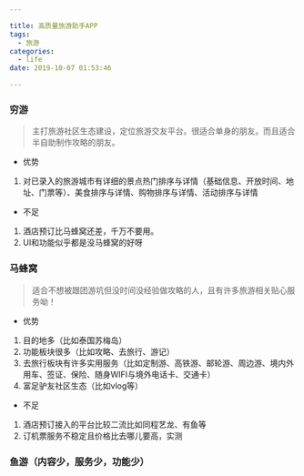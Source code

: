 ```yaml
---

title: 高质量旅游助手APP
tags:
  - 旅游
categories:
  - life
date: 2019-10-07 01:53:46

---
```


### 穷游

> 主打旅游社区生态建设，定位旅游交友平台。很适合单身的朋友。而且适合半自助制作攻略的朋友。

- 优势

1. 对已录入的旅游城市有详细的景点热门排序与详情（基础信息、开放时间、地址、门票等）、美食排序与详情、购物排序与详情、活动排序与详情

- 不足

1. 酒店预订比马蜂窝还差，千万不要用。
2. UI和功能似乎都是没马蜂窝的好呀

### 马蜂窝

> 适合不想被跟团游坑但没时间没经验做攻略的人，且有许多旅游相关贴心服务呦！

- 优势

1. 目的地多（比如泰国苏梅岛）
2. 功能板块很多（比如攻略、去旅行、游记）
3. 去旅行板块有许多实用服务（比如定制游、高铁游、邮轮游、周边游、境内外用车、签证、保险、随身WIFI与境外电话卡、交通卡）
4. 富足驴友社区生态（比如vlog等）

- 不足

1. 酒店预订接入的平台比较二流比如同程艺龙、有鱼等
2. 订机票服务不稳定且价格比去哪儿要高，实测

### 鱼游（内容少，服务少，功能少）
